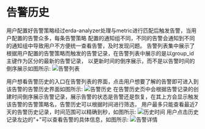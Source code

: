 # 告警历史

用户配置好告警策略经过erda-analyzer处理与metric进行匹配后触发告警，当用户配置的告警众多，每条告警策略
配置的通知组不同，不同的告警会通知到不同的通知组中导致用户不方便统一查看告警，及时发现问题。
告警列表集中展示了根据用户配置的告警策略而触发的告警记录，在告警列表中展示的是以group_id主键作为区分的最新的告警记录，
以更新时间的倒序展示，而不是以告警时间的倒序展示如图所示:
![告警列表](http://terminus-paas.oss-cn-hangzhou.aliyuncs.com/paas-doc/2021/08/05/44c209a1-4faa-4980-b8de-606487cfb9ab.png)

用户想看告警历史的入口在告警列表的界面，点击用户想要了解的告警即可进入到该告警的告警历史界面如图所示:
![告警历史](http://terminus-paas.oss-cn-hangzhou.aliyuncs.com/paas-doc/2021/08/05/7067e7fa-dcbe-4049-b61b-2b2190192223.png)
在告警历史页中会根据告警记录的创建时间倒序展示告警记录，展示告警的状态是告警还是恢复，在其上方会显示触发该告警的告警策略名，告警历史可以根据时间进行筛选，
用户最多只能查看最近7天的告警历史记录，时间范围可以精确到秒，如图所示:
![历史时间](http://terminus-paas.oss-cn-hangzhou.aliyuncs.com/paas-doc/2021/08/05/a9f06d88-0cc7-4cc5-b590-45d7858d3d1c.png)
用户点击历史记录左边的"+"可以查看告警的具体信息，如图所示:
![告警详情](http://terminus-paas.oss-cn-hangzhou.aliyuncs.com/paas-doc/2021/08/05/1b549b6d-d73e-4513-8950-ee5247ad4115.png)
